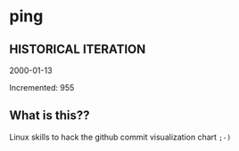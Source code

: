 # ping

## HISTORICAL ITERATION
2000-01-13

Incremented: 955

## What is this?? 
Linux skills to hack the github commit visualization chart `;-)`
